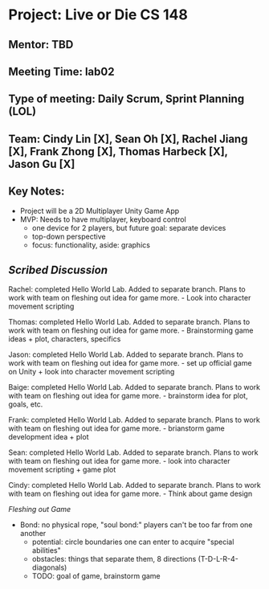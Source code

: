 # Project: Live or Die CS 148

## Mentor: TBD

## Meeting Time: lab02

## Type of meeting: Daily Scrum, Sprint Planning (LOL)

## Team: Cindy Lin [X], Sean Oh [X], Rachel Jiang [X], Frank Zhong [X], Thomas Harbeck [X], Jason Gu [X]

## Key Notes:
- Project will be a 2D Multiplayer Unity Game App
- MVP: Needs to have multiplayer, keyboard control
	- one device for 2 players, but future goal: separate devices
	- top-down perspective
	- focus: functionality, aside: graphics

## *Scribed Discussion*

Rachel: completed Hello World Lab. Added to separate branch. Plans to work with team on fleshing out idea for game more. 
	- Look into character movement scripting

Thomas: completed Hello World Lab. Added to separate branch. Plans to work with
team on fleshing out idea for game more.
	- Brainstorming game ideas + plot, characters, specifics

Jason: completed Hello World Lab. Added to separate branch. Plans to work with
team on fleshing out idea for game more.
	- set up official game on Unity + look into character movement scripting

Baige: completed Hello World Lab. Added to separate branch. Plans to work with
team on fleshing out idea for game more.
	- brainstorm idea for plot, goals, etc. 

Frank: completed Hello World Lab. Added to separate branch. Plans to work with
team on fleshing out idea for game more.
	- brianstorm game development idea + plot 

Sean: completed Hello World Lab. Added to separate branch. Plans to work with
team on fleshing out idea for game more.
	- look into character movement scripting + game plot

Cindy: completed Hello World Lab. Added to separate branch. Plans to work with
team on fleshing out idea for game more.
	- Think about game design

*Fleshing out Game*
- Bond: no physical rope, "soul bond:" players can't be too far from one another
	- potential: circle boundaries one can enter to acquire "special abilities"
	- obstacles: things that separate them, 8 directions (T-D-L-R-4-diagonals)
	- TODO: goal of game, brainstorm game
